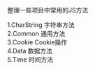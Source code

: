 ﻿整理一些项目中常用的JS方法

1.CharString     字符串方法</br>
2.Common         通用方法</br>
3.Cookie         Cookie操作</br>
4.Data           数据方法</br>
5.Time           时间方法</br>